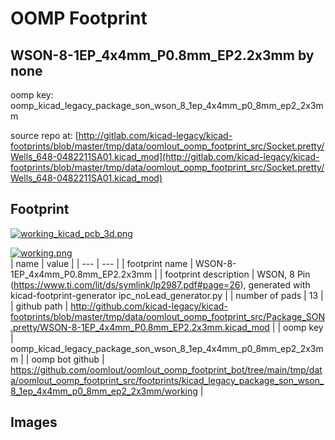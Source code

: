 # OOMP Footprint  
## WSON-8-1EP_4x4mm_P0.8mm_EP2.2x3mm  by none  
  
oomp key: oomp_kicad_legacy_package_son_wson_8_1ep_4x4mm_p0_8mm_ep2_2x3mm  
  
source repo at: [http://gitlab.com/kicad-legacy/kicad-footprints/blob/master/tmp/data/oomlout_oomp_footprint_src/Socket.pretty/Wells_648-0482211SA01.kicad_mod](http://gitlab.com/kicad-legacy/kicad-footprints/blob/master/tmp/data/oomlout_oomp_footprint_src/Socket.pretty/Wells_648-0482211SA01.kicad_mod)  
## Footprint  
  
[![working_kicad_pcb_3d.png](working_kicad_pcb_3d_600.png)](working_kicad_pcb_3d.png)  
  
[![working.png](working_600.png)](working.png)  
| name | value | 
| --- | --- | 
| footprint name | WSON-8-1EP_4x4mm_P0.8mm_EP2.2x3mm | 
| footprint description | WSON, 8 Pin (https://www.ti.com/lit/ds/symlink/lp2987.pdf#page=26), generated with kicad-footprint-generator ipc_noLead_generator.py | 
| number of pads | 13 | 
| github path | http://github.com/kicad-legacy/kicad-footprints/blob/master/tmp/data/oomlout_oomp_footprint_src/Package_SON.pretty/WSON-8-1EP_4x4mm_P0.8mm_EP2.2x3mm.kicad_mod | 
| oomp key | oomp_kicad_legacy_package_son_wson_8_1ep_4x4mm_p0_8mm_ep2_2x3mm | 
| oomp bot github | https://github.com/oomlout/oomlout_oomp_footprint_bot/tree/main/tmp/data/oomlout_oomp_footprint_src/footprints/kicad_legacy_package_son_wson_8_1ep_4x4mm_p0_8mm_ep2_2x3mm/working | 
## Images  

